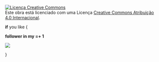 <a rel="license" href="http://creativecommons.org/licenses/by/4.0/"><img alt="Licença Creative Commons" style="border-width:0" src="https://i.creativecommons.org/l/by/4.0/80x15.png" /></a><br />Este obra está licenciado com uma Licença <a rel="license" href="http://creativecommons.org/licenses/by/4.0/">Creative Commons Atribuição 4.0 Internacional</a>.

**if** you like {
 
  **follower in my =+ 1**

  [![](https://img.shields.io/badge/Instagram-E4405F?style=for-the-badge&logo=instagram&logoColor=white)](https://www.instagram.com/soumathx)
 
 }
<!--

-->
